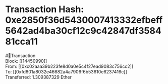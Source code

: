 
Transaction Hash: 0xe2850f36d5430007413332efbeff5642ad4ba30cf12c9c42847df358481cca11
====================================================================================
  
#💸Transaction  
Block: [[14450990]]  
From: [[0xc02aaa39b223fe8d0a0e5c4f27ead9083c756cc2]]  
To: [[0xfd601a8032e46682a4a7906f6b53610e6237416c]]  
Transferred: 1.309387329 Ether